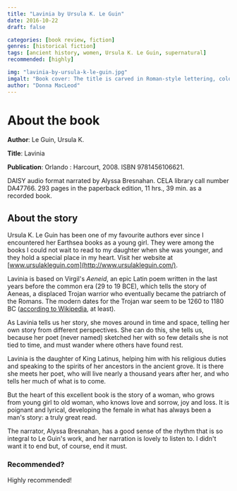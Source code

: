 ```yaml
---
title: "Lavinia by Ursula K. Le Guin"
date: 2016-10-22
draft: false

categories: [book review, fiction]
genres: [historical fiction]
tags: [ancient history, women, Ursula K. Le Guin, supernatural]
recommended: [highly]

img: "lavinia-by-ursula-k-le-guin.jpg"
imgalt: "Book cover: The title is carved in Roman-style lettering, coloured a reddish brown on a yellow background with more stone-carved detail."
author: "Donna MacLeod"
---
```


# About the book

**Author**: Le Guin, Ursula K.

**Title**: Lavinia

**Publication**: Orlando : Harcourt, 2008. ISBN 9781456106621.

DAISY audio format narrated by Alyssa Bresnahan. CELA library call number DA47766. 293 pages in the paperback edition, 11 hrs., 39 min. as a recorded book.

## About the story

Ursula K. Le Guin has been one of my favourite authors ever since I encountered her Earthsea books as a young girl. They were among the books I could not wait to read to my daughter when she was younger, and they hold a special place in my heart. Visit her website at [www.ursulakleguin.com](http://www.ursulakleguin.com/).

Lavinia is based on Virgil's *Aeneid*, an epic Latin poem written in the last years before the common era (29 to 19 BCE), which tells the story of Aeneas, a displaced Trojan warrior who eventually became the patriarch of the Romans. The modern dates for the Trojan war seem to be 1260 to 1180 BC ([according to Wikipedia](https://en.wikipedia.org/wiki/Trojan_War), at least).

As Lavinia tells us her story, she moves around in time and space, telling her own story from different perspectives. She can do this, she tells us, because her poet (never named) sketched her with so few details she is not tied to time, and must wander where others have found rest.

Lavinia is the daughter of King Latinus, helping him with his religious duties and speaking to the spirits of her ancestors in the ancient grove. It is there she meets her poet, who will live nearly a thousand years after her, and who tells her much of what is to come.

But the heart of this excellent book is the story of a woman, who grows from young girl to old woman, who knows love and sorrow, joy and loss. It is poignant and lyrical, developing the female in what has always been a man's story: a truly great read.

The narrator, Alyssa Bresnahan, has a good sense of the rhythm that is so integral to Le Guin's work, and her narration is lovely to listen to. I didn't want it to end but, of course, end it must.

### Recommended?

Highly recommended!
